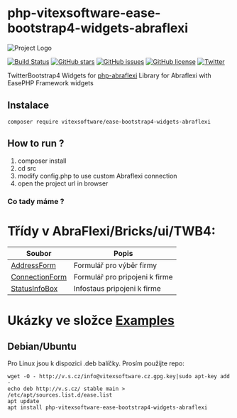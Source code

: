 # php-vitexsoftware-ease-bootstrap4-widgets-abraflexi
![Project Logo](https://raw.githubusercontent.com/VitexSoftware/php-vitexsoftware-ease-bootstrap4-widgets-abraflexi/master/project-logo.png "Project Logo")

[![Build Status](https://travis-ci.org/VitexSoftware/Ease-PHP-Bricks.svg?branch=master)](https://travis-ci.org/VitexSoftware/Ease-PHP-Bricks)
[![GitHub stars](https://img.shields.io/github/stars/VitexSoftware/php-vitexsoftware-ease-bootstrap4-widgets-abraflexi.svg)](https://github.com/VitexSoftware/php-vitexsoftware-ease-bootstrap4-widgets-abraflexi/stargazers)
[![GitHub issues](https://img.shields.io/github/issues/VitexSoftware/php-vitexsoftware-ease-bootstrap4-widgets-abraflexi.svg)](https://github.com/VitexSoftware/php-vitexsoftware-ease-bootstrap4-widgets-abraflexi/issues)
[![GitHub license](https://img.shields.io/github/license/VitexSoftware/php-vitexsoftware-ease-bootstrap4-widgets-abraflexi.svg)](https://github.com/VitexSoftware/php-vitexsoftware-ease-bootstrap4-widgets-abraflexi/blob/master/LICENSE)
[![Twitter](https://img.shields.io/twitter/url/https/github.com/VitexSoftware/php-vitexsoftware-ease-bootstrap4-widgets-abraflexi.svg?style=social)](https://twitter.com/intent/tweet?text=Wow:&url=https%3A%2F%2Fgithub.com%2FVitexSoftware%2Fphp-vitexsoftware-ease-bootstrap4-widgets-abraflexi)

TwitterBootstrap4 Widgets for [php-abraflexi](https://github.com/Spoje-NET/php-abraflexi) Library for Abraflexi with EasePHP Framework widgets


Instalace
----------

    composer require vitexsoftware/ease-bootstrap4-widgets-abraflexi

How to run ?
------------

1) composer install
2) cd src
3) modify config.php to use custom Abraflexi connection
4) open the project url in browser


### Co tady máme ?

# Třídy v AbraFlexi/Bricks/ui/TWB4:

| Soubor                                                           | Popis                                 |
| ---------------------------------------------------------------- | --------------------------------------|
| [AddressForm](src/AbraFlexi/ui/TWB4/AddressForm.php)             | Formulář pro výběr firmy
| [ConnectionForm](src/AbraFlexi/ui/TWB4/ConnectionForm.php)       | Formulář pro pripojeni k firme
| [StatusInfoBox](src/AbraFlexi/ui/TWB4/StatusInfoBox.php)         | Infostaus pripojeni k firme


Ukázky ve složce [Examples](Examples)
=====================================


Debian/Ubuntu
-------------

Pro Linux jsou k dispozici .deb balíčky. Prosím použijte repo:

    wget -O - http://v.s.cz/info@vitexsoftware.cz.gpg.key|sudo apt-key add -
    echo deb http://v.s.cz/ stable main > /etc/apt/sources.list.d/ease.list
    apt update
    apt install php-vitexsoftware-ease-bootstrap4-widgets-abraflexi
